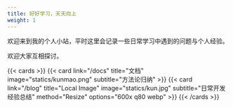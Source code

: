 ```yaml
---
title: 好好学习，天天向上
weight: 1
---
```

欢迎来到我的个人小站，平时这里会记录一些日常学习中遇到的问题与个人经验。

欢迎大家互相探讨。



{{< cards >}}
{{< card link="/docs" title="文档" image="statics/kunmao.png" subtitle="方法论归纳" >}}
{{< card link="/blog" title="Local Image" image="statics/kun.jpg" subtitle="日常开发经验总结" method="Resize" options="600x q80 webp" >}}
{{< /cards >}}
